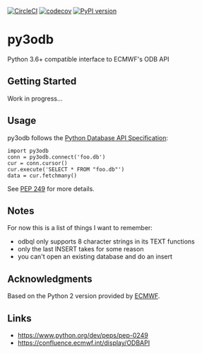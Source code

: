 [![CircleCI](https://circleci.com/gh/opus49/py3odb.svg?style=svg)](https://circleci.com/gh/opus49/py3odb)
[![codecov](https://codecov.io/gh/opus49/py3odb/branch/master/graph/badge.svg)](https://codecov.io/gh/opus49/py3odb)
[![PyPI version](https://badge.fury.io/py/py3odb.svg)](https://badge.fury.io/py/py3odb)

# py3odb
Python 3.6+ compatible interface to ECMWF's ODB API

## Getting Started
Work in progress...


## Usage
py3odb follows the [Python Database API Specification](https://www.python.org/dev/peps/pep-0249):

    import py3odb
    conn = py3odb.connect('foo.db')
    cur = conn.cursor()
    cur.execute('SELECT * FROM "foo.db"')
    data = cur.fetchmany()

See [PEP 249](https://www.python.org/dev/peps/pep-0249) for more details.

## Notes
For now this is a list of things I want to remember:
* odbql only supports 8 character strings in its TEXT functions
* only the last INSERT takes for some reason
* you can't open an existing database and do an insert


## Acknowledgments
Based on the Python 2 version provided by [ECMWF](https://confluence.ecmwf.int/display/ODBAPI).


## Links
* https://www.python.org/dev/peps/pep-0249
* https://confluence.ecmwf.int/display/ODBAPI
